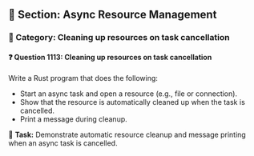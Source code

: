## 📘 Section: Async Resource Management  
### 🔹 Category: Cleaning up resources on task cancellation  
#### ❓ Question 1113: Cleaning up resources on task cancellation

Write a Rust program that does the following:

- Start an async task and open a resource (e.g., file or connection).
- Show that the resource is automatically cleaned up when the task is cancelled.
- Print a message during cleanup.

🔧 **Task:** Demonstrate automatic resource cleanup and message printing when an async task is cancelled.
